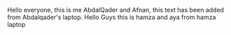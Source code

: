 Hello everyone, this is me AbdalQader and Afnan, this text has been added from Abdalqader's laptop.
Hello Guys this is hamza and aya from hamza laptop